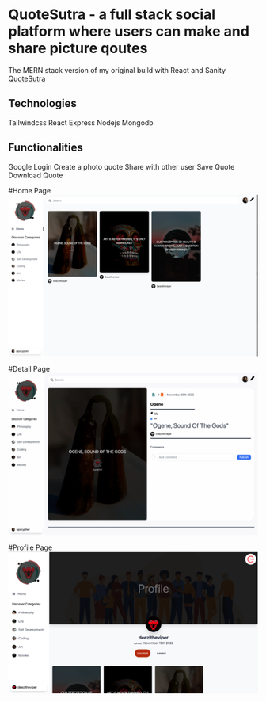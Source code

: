 # QuoteSutra - a full stack social platform where users can make and share picture qoutes 

The MERN stack version of my original build with React and Sanity [QuoteSutra](https://github.com/deezitheviper/QuoteSutra--Sanity-Backend)


## Technologies
Tailwindcss
React
Express
Nodejs
Mongodb


## Functionalities 
Google Login 
Create a photo quote
Share with other user
Save Quote
Download Quote

#Home Page
![Screengrab](/home.png)

#Detail Page
![Screengrab](/detail.png)

#Profile Page
![Screengrab](/profile.png)

